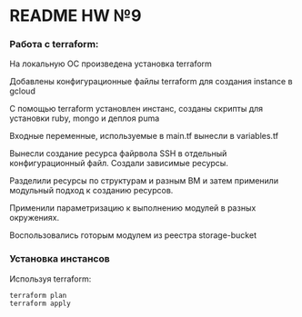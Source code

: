 # README HW №9
### **Работа с terraform:**
На локальную ОС произведена установка terraform

Добавлены конфигурационные файлы terraform для создания instance в gcloud

С помощью terraform установлен инстанс, созданы скрипты для установки ruby, mongo и деплоя puma

Входные переменные, используемые в main.tf вынесли в variables.tf

Вынесли создание ресурса файрвола SSH в отдельный конфигурационный файл. Создали зависимые ресурсы.

Разделили ресурсы по структурам и разным ВМ и затем применили модульный подход к созданию ресурсов.

Применили параметризацию к выполнению модулей в разных окружениях.

Воспользовались готорым модулем из реестра storage-bucket



### **Установка инстансов**

Используя terraform: 
```
terraform plan
terraform apply
```
